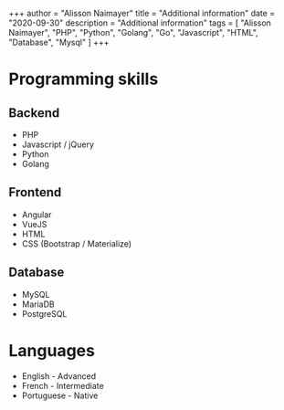 +++
author = "Alisson Naimayer"
title = "Additional information"
date = "2020-09-30"
description = "Additional information"
tags = [
    "Alisson Naimayer",
    "PHP",
    "Python",
    "Golang",
    "Go",
    "Javascript",
    "HTML",
    "Database",
    "Mysql"
]
+++

# Programming skills
## Backend
* PHP
* Javascript / jQuery
* Python
* Golang

## Frontend
* Angular
* VueJS
* HTML
* CSS (Bootstrap / Materialize)

## Database
* MySQL
* MariaDB
* PostgreSQL

# Languages
* English - Advanced
* French - Intermediate
* Portuguese - Native

